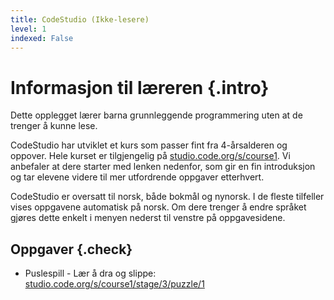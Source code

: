```yaml
---
title: CodeStudio (Ikke-lesere)
level: 1
indexed: False
---
```


# Informasjon til læreren {.intro}

Dette opplegget lærer barna grunnleggende programmering uten at de
trenger å kunne lese.

CodeStudio har utviklet et kurs som passer fint fra 4-årsalderen og
oppover. Hele kurset er tilgjengelig på
[studio.code.org/s/course1](https://studio.code.org/s/course1).  Vi
anbefaler at dere starter med lenken nedenfor, som gir en fin
introduksjon og tar elevene videre til mer utfordrende oppgaver
etterhvert.

CodeStudio er oversatt til norsk, både bokmål og nynorsk. I de fleste
tilfeller vises oppgavene automatisk på norsk. Om dere trenger å endre
språket gjøres dette enkelt i menyen nederst til venstre på
oppgavesidene.

## Oppgaver {.check}

+ Puslespill - Lær å dra og slippe: [studio.code.org/s/course1/stage/3/puzzle/1](https://studio.code.org/s/course1/stage/3/puzzle/1)
